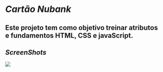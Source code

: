 # *Cartão Nubank*
## Este projeto tem como objetivo treinar atributos e fundamentos HTML, CSS e javaScript.

## _ScreenShots_

![](https://raw.githubusercontent.com/patrickluizdev/CartaoNubank/main/src/Screen.png)

![]()
